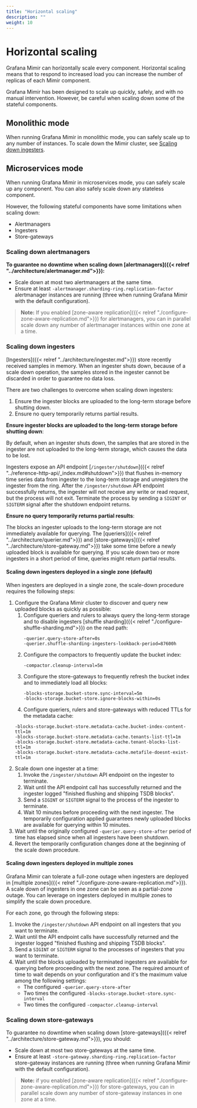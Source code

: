 ```yaml
---
title: "Horizontal scaling"
description: ""
weight: 10
---
```


# Horizontal scaling

Grafana Mimir can horizontally scale every component.
Horizontal scaling means that to respond to increased load you can increase the number of replicas of each Mimir component.

Grafana Mimir has been designed to scale up quickly, safely, and with no manual intervention.
However, be careful when scaling down some of the stateful components.

## Monolithic mode

When running Grafana Mimir in monolithic mode, you can safely scale up to any number of instances.
To scale down the Mimir cluster, see [Scaling down ingesters](#scaling-down-ingesters).

## Microservices mode

When running Grafana Mimir in microservices mode, you can safely scale up any component.
You can also safely scale down any stateless component.

However, the following stateful components have some limitations when scaling down:

- Alertmanagers
- Ingesters
- Store-gateways

### Scaling down alertmanagers

**To guarantee no downtime when scaling down [alertmanagers]({{< relref "../architecture/alertmanager.md">}}):**

- Scale down at most two alertmanagers at the same time.
- Ensure at least `-alertmanager.sharding-ring.replication-factor` alertmanager instances are running (three when running Grafana Mimir with the default configuration).

> **Note:** If you enabled [zone-aware replication]({{< relref "./configure-zone-aware-replication.md">}}) for alertmanagers, you can in parallel scale down any number of alertmanager instances within one zone at a time.

### Scaling down ingesters

[Ingesters]({{< relref "../architecture/ingester.md">}}) store recently received samples in memory.
When an ingester shuts down, because of a scale down operation, the samples stored in the ingester cannot be discarded in order to guarantee no data loss.

There are two challenges to overcome when scaling down ingesters:

1. Ensure the ingester blocks are uploaded to the long-term storage before shutting down.
1. Ensure no query temporarily returns partial results.

**Ensure ingester blocks are uploaded to the long-term storage before shutting down**:

By default, when an ingester shuts down, the samples that are stored in the ingester are not uploaded to the long-term storage, which causes the data to be lost.

Ingesters expose an API endpoint [`/ingester/shutdown`]({{< relref "../reference-http-api/_index.md#shutdown">}}) that flushes in-memory time series data from ingester to the long-term storage and unregisters the ingester from the ring.
After the `/ingester/shutdown` API endpoint successfully returns, the ingester will not receive any write or read request, but the process will not exit.
Terminate the process by sending a `SIGINT` or `SIGTERM` signal after the shutdown endpoint returns.

**Ensure no query temporarily returns partial results**:

The blocks an ingester uploads to the long-term storage are not immediately available for querying.
The [queriers]({{< relref "../architecture/querier.md">}}) and [store-gateways]({{< relref "../architecture/store-gateway.md">}}) take some time before a newly uploaded block is available for querying.
If you scale down two or more ingesters in a short period of time, queries might return partial results.

#### Scaling down ingesters deployed in a single zone (default)

When ingesters are deployed in a single zone, the scale-down procedure requires the following steps:

1. Configure the Grafana Mimir cluster to discover and query new uploaded blocks as quickly as possible:
   1. Configure queriers and rulers to always query the long-term storage and to disable ingesters [shuffle sharding]({{< relref "./configure-shuffle-sharding.md">}}) on the read path:
      ```
      -querier.query-store-after=0s
      -querier.shuffle-sharding-ingesters-lookback-period=87600h
      ```
   1. Configure the compactors to frequently update the bucket index:
      ```
      -compactor.cleanup-interval=5m
      ```
   1. Configure the store-gateways to frequently refresh the bucket index and to immediately load all blocks:
      ```
      -blocks-storage.bucket-store.sync-interval=5m
      -blocks-storage.bucket-store.ignore-blocks-within=0s
      ```
    1. Configure queriers, rulers and store-gateways with reduced TTLs for the metadata cache:
      ```
      -blocks-storage.bucket-store.metadata-cache.bucket-index-content-ttl=1m
      -blocks-storage.bucket-store.metadata-cache.tenants-list-ttl=1m
      -blocks-storage.bucket-store.metadata-cache.tenant-blocks-list-ttl=1m
      -blocks-storage.bucket-store.metadata-cache.metafile-doesnt-exist-ttl=1m
      ```
1. Scale down one ingester at a time:
   1. Invoke the `/ingester/shutdown` API endpoint on the ingester to terminate.
   1. Wait until the API endpoint call has successfully returned and the ingester logged "finished flushing and shipping TSDB blocks".
   1. Send a `SIGINT` or `SIGTERM` signal to the process of the ingester to terminate.
   1. Wait 10 minutes before proceeding with the next ingester. The temporarily configuration applied guarantees newly uploaded blocks are available for querying within 10 minutes.
1. Wait until the originally configured `-querier.query-store-after` period of time has elapsed since when all ingesters have been shutdown.
1. Revert the temporarily configuration changes done at the beginning of the scale down procedure.

#### Scaling down ingesters deployed in multiple zones

Grafana Mimir can tolerate a full-zone outage when ingesters are deployed in [multiple zones]({{< relref "./configure-zone-aware-replication.md">}}).
A scale down of ingesters in one zone can be seen as a partial-zone outage.
You can leverage on ingesters deployed in multiple zones to simplify the scale down procedure.

For each zone, go through the following steps:

1. Invoke the `/ingester/shutdown` API endpoint on all ingesters that you want to terminate.
1. Wait until the API endpoint calls have successfully returned and the ingester logged "finished flushing and shipping TSDB blocks".
1. Send a `SIGINT` or `SIGTERM` signal to the processes of ingesters that you want to terminate.
1. Wait until the blocks uploaded by terminated ingesters are available for querying before proceeding with the next zone. The required amount of time to wait depends on your configuration and it's the maximum value among the following settings:
   - The configured `-querier.query-store-after`
   - Two times the configured `-blocks-storage.bucket-store.sync-interval`
   - Two times the configured `-compactor.cleanup-interval`

### Scaling down store-gateways

To guarantee no downtime when scaling down [store-gateways]({{< relref "../architecture/store-gateway.md">}}), you should:

- Scale down at most two store-gateways at the same time.
- Ensure at least `-store-gateway.sharding-ring.replication-factor` store-gateway instances are running (three when running Grafana Mimir with the default configuration).

> **Note:** if you enabled [zone-aware replication]({{< relref "./configure-zone-aware-replication.md">}}) for store-gateways, you can in parallel scale down any number of store-gateway instances in one zone at a time.
